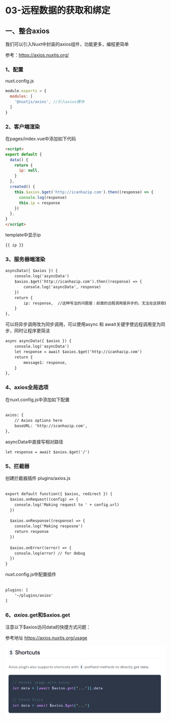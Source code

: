# 03-远程数据的获取和绑定

## 一、整合axios

我们可以引入Nuxt中封装的axios组件，功能更多，编程更简单

参考：https://axios.nuxtjs.org/

### 1、配置

nuxt.config.js

```js
module.exports = {
  modules: [
    '@nuxtjs/axios', //引入axios模块
  ]
}
```

### 2、客户端渲染

在pages/index.vue中添加如下代码
```html
<script>
export default {
  data() {
    return {
      ip: null,
    }
  },
  created() {
    this.$axios.$get('http://icanhazip.com').then((response) => {
      console.log(response)
      this.ip = response
    })
  },
}
</script>
```

template中显示ip
```html
{{ ip }}
```

### 3、服务器端渲染
```html
asyncData({ $axios }) {
    console.log('asyncData')
    $axios.$get('http://icanhazip.com').then((response) => {
        console.log('asyncData', response)
    })
    return {
        ip: response,  //这种写法的问题是：前面的远程调用是异步的，无法在这获取到response
    }
},
```

可以将异步调用改为同步调用，可以使用async 和 await关键字使远程调用变为同步，同时让程序更简洁
```html
async asyncData({ $axios }) {
    console.log('asyncData')
    let response = await $axios.$get('http://icanhazip.com')
    return {
        message1: response,
    }
},
```

### 4、axios全局选项

在nuxt.config.js中添加如下配置
```html

axios: {
    // Axios options here
    baseURL: 'http://icanhazip.com',
},
```

asyncData中直接写相对路径
```html
let response = await $axios.$get('/')
```

### 5、拦截器

创建拦截器插件 plugins/axios.js
```html

export default function({ $axios, redirect }) {
  $axios.onRequest((config) => {
    console.log('Making request to ' + config.url)
  })

  $axios.onResponse((response) => {
    console.log('Making resposne')
    return response
  })

  $axios.onError((error) => {
    console.log(error) // for debug
  })
}
```

nuxt.config.js中配置插件
```html

plugins: [
    '~/plugins/axios'
]
```

### 6、$axios.$get和$axios.get

注意以下$axios访问data的快捷方式问题：

参考地址 https://axios.nuxtjs.org/usage

![images](./images/ccabdc55-a914-453a-9267-6265afbc0eba.png)

